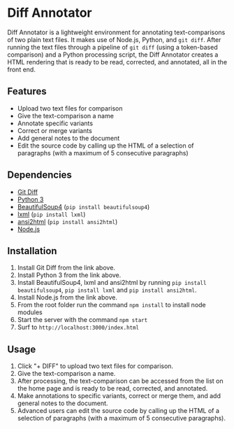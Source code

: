 # Diff Annotator

Diff Annotator is a lightweight environment for annotating text-comparisons of two plain text files. It makes use of Node.js, Python, and `git diff`. After running the text files through a pipeline of `git diff` (using a token-based comparison) and a Python processing script, the Diff Annotator creates a HTML rendering that is ready to be read, corrected, and annotated, all in the front end.

## Features
- Upload two text files for comparison
- Give the text-comparison a name
- Annotate specific variants
- Correct or merge variants
- Add general notes to the document
- Edit the source code by calling up the HTML of a selection of paragraphs (with a maximum of 5 consecutive paragraphs)

## Dependencies
- [Git Diff](https://git-scm.com/downloads)
- [Python 3](https://www.python.org/downloads/)
- [BeautifulSoup4](https://pypi.org/project/beautifulsoup4/) (`pip install beautifulsoup4`)
- [lxml](https://pypi.org/project/lxml/) (`pip install lxml`)
- [ansi2html](https://pypi.org/project/ansi2html/) (`pip install ansi2html`)
- [Node.js](https://nodejs.dev/en/download/)

## Installation
1. Install Git Diff from the link above.
2. Install Python 3 from the link above.
3. Install BeautifulSoup4, lxml and ansi2html by running `pip install beautifulsoup4`, `pip install lxml` and `pip install ansi2html`.
4. Install Node.js from the link above.
5. From the root folder run the command `npm install` to install node modules
5. Start the server with the command `npm start`
6. Surf to `http://localhost:3000/index.html`

## Usage
1. Click "+ DIFF" to upload two text files for comparison.
2. Give the text-comparison a name.
3. After processing, the text-comparison can be accessed from the list on the home page and is ready to be read, corrected, and annotated.
4. Make annotations to specific variants, correct or merge them, and add general notes to the document.
5. Advanced users can edit the source code by calling up the HTML of a selection of paragraphs (with a maximum of 5 consecutive paragraphs).